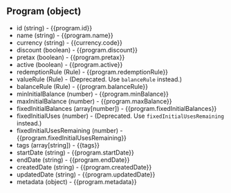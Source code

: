 ## Program (object)
+ id (string) - {{program.id}}
+ name (string) - {{program.name}}
+ currency (string) - {{currency.code}}
+ discount (boolean) - {{program.discount}}
+ pretax (boolean) - {{program.pretax}}
+ active (boolean) - {{program.active}}
+ redemptionRule (Rule) - {{program.redemptionRule}}
+ valueRule (Rule) - (Deprecated. Use `balanceRule` instead.)
+ balanceRule (Rule) - {{program.balanceRule}}
+ minInitialBalance (number) - {{program.minBalance}}
+ maxInitialBalance (number) - {{program.maxBalance}}
+ fixedInitialBalances (array[number]) - {{program.fixedInitialBalances}}
+ fixedInitialUses (number) - (Deprecated. Use `fixedInitialUsesRemaining` instead.)
+ fixedInitialUsesRemaining (number) - {{program.fixedInitialUsesRemaining}}
+ tags (array[string]) - {{tags}}
+ startDate (string) - {{program.startDate}}
+ endDate (string) - {{program.endDate}}
+ createdDate (string) - {{program.createdDate}}
+ updatedDate (string) - {{program.updatedDate}}
+ metadata (object) - {{program.metadata}}
